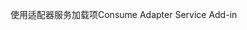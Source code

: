 <span data-ttu-id="aa344-101">使用适配器服务加载项</span><span class="sxs-lookup"><span data-stu-id="aa344-101">Consume Adapter Service Add-in</span></span>